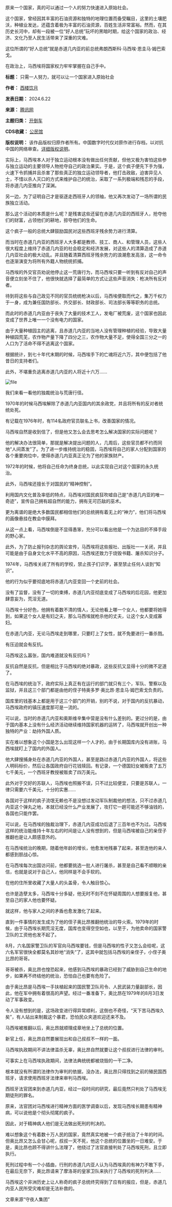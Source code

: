 原来一个国家，真的可以通过一个人的努力快速进入原始社会。


这个国家，曾经因其丰富的石油资源和独特的地理位置而备受瞩目，这里的土壤肥沃，种植业发达，还蕴含着极为丰富的石油资源，百姓生活非常富裕。然而，在其历史长河中，却有一段被一位“好人总统”玩坏的黑暗时期，给这个国家的政治、经济、文化乃至人民生活带来了深重的灾难。


这位所谓的“好人总统”就是赤道几内亚的前总统弗朗西斯科·马西埃·恩圭马·姆巴索戈。


在政治上，马西埃将国家权力牢牢掌握在自己手中。




**标题：** 只需一人努力，就可以让一个国家进入原始社会  

**作者：** [西楼饮月](https://chinadigitaltimes.net/space/西楼饮月)  

**发表日期：** 2024.6.22  

**来源：** [腾讯网](https://new.qq.com/rain/a/20240622A06IU500)  

**主题归类：** [开倒车](https://chinadigitaltimes.net/space/开倒车)  

**CDS收藏：** [公民馆](https://chinadigitaltimes.net/space/%E5%85%AC%E6%B0%91%E9%A6%86)  

**版权说明：** 该作品版权归原作者所有。中国数字时代仅对原作进行存档，以对抗中国的网络审查。[详细版权说明](https://chinadigitaltimes.net/chinese/copyright)。


实际上，马西埃本人对于独立运动根本没有做出任何贡献，但他又极为害怕这些参与独立运动的主要领导人物抢夺自己的政治果实。于是，这个疯子便先下手为强，火速下令抓捕并且杀害了那些真正的独立运动领导者，他打击政敌，迫害异见人士，不惜以杀人灭口的方式来维护自己的统治，采取了一系列极端和残忍的手段，将赤道几内亚推向了深渊。


另一边，为了证明自己才是驱逐走西班牙人的领袖，他又再次发动了一场所谓的民族独立活动。


那么这个活动的本质是什么呢？是残害这些还留在赤道几内亚的西班牙人，抢夺他们的财富，占领他们的耕地，掠夺他们的生命。


这个疯子一般的总统大肆鼓励国民对这些西班牙残余势力进行清算。


而当时在赤道几内亚的西班牙人大多都是教师、技工、商人、和管理人员，这些人很大程度上维持了赤道几内亚的社会稳定和经济发展，对这些人的清算造成了赤道几内亚社会的极大动乱。并且随着清算西班牙残余势力的浪潮愈发高涨，这一命令也逐渐演变为将所有外籍人物统统抓捕。


马西埃的外交官员劝说他停止这一荒唐行为，而马西埃只要一听到有反对自己的声音便立刻坐不住了，他很快就选择了最简单的方式让这些声音消失：枪决所有反对者。


待到将这些与自己政见不同的官员统统枪决以后，马西埃便取而代之，集万千权力于一身，成为兼任国防部长、外交部长、财政部长、司法部长等等职务的总统。


而此时的赤道几内亚由于丧失了大量的技术工人，发电厂被荒废，这个国家也因此变成了世界上唯一一个没有电力的国家。


由于大量种植园主的逃离，且赤道几内亚的当地人没有管理种植的经验，导致大量种植园荒芜，农作物产量下降了四分之三，农作物大量不足，使得全国三分之一的人口为了活命不得不逃离这个国家。


根据统计，到七十年代末期的时候，马西埃手下的亡魂将近六万，其中便包括了他昔日的支持者们。


此外，不堪重负逃离赤道几内亚的人将近十六万……


![file](https://chinadigitaltimes.net/chinese/files/2024/06/image-1719315507277.png)


我们来看一看他的独裁统治与荒唐行径。


1970年的时候马西埃解除了赤道几内亚国内的其余政党，并且将所有的反对者统统处死。 


有记载在1976年时，有114名政府官员联名上书，改善国家的情况。


马西埃自然是收到信了，但是他又怎么会去思考怎么解决国家的实际问题呢？


他的解决办法很简单，那就是解决提出问题的人，几周后，这些官员都不约而同地“人间蒸发”了。为了进一步维持统治的稳固，马西埃将自己的家人分配到国家的各个重要岗位中，使得赤道几内亚真正沦为了他的家族财产。


1972年的时候，他将自己任命为终身总统，以此实现自己对这个国家的永久统治。


此外，马西埃还擅长于对国民的“精神控制”。


利用国内文化普及率低的特点，马西埃对国民疯狂吹嘘自己是“赤道几内亚的唯一奇迹”，宣传自己拥有超自然的能力，拥有无可匹敌的巫术。


更为离谱的是绝大多数国民都相信他们的总统拥有着无上的“神力”，他们将马西埃的画像悬挂在教会中膜拜。


从这一点上看，马西埃倒是不显得愚笨，充分可以看出他是一个为达目的不择手段的野心家。


此外，为了防止报刊杂志的舆论宣传，马西埃将这些报社、出版社一一关闭，并且可能是由于自身文化水平不高的原因，马西埃还致力于烧毁书籍、屠杀知识分子。


1974年，马西埃关闭了所有的学校，禁止孩子们识字，甚至禁止任何人谈到“知识”。


他的行为似乎要彻底地将赤道几内亚变回一个史前的社会。


没有了监督，没有了一切的束缚，赤道几内亚彻底变成了马西埃的后花园，他更加肆意妄为，荒淫无道。


马西埃十分好色，他拥有着数不清的情人，无论他看上哪一个女人，他都要将她得到，如果这个女人是有妇之夫，那么马西埃就枪杀他的丈夫，让这个女人变成寡妇。


在赤道几内亚，无论马西埃走到哪里，只要盯上了女性，就不免要进行一番杀戮。


有压迫就会有反抗。


马西埃这么嚣张，国内难道就没有反抗吗？


反抗自然是反抗，但是相比于马西埃的绝对暴政，这些反抗又显得十分的微不足道了。


在马西埃的统治下，政府实际上真正有在运行的部门就只有三个，军队、警察以及监狱，并且这三个部门都是由他的侄子特奥多罗·奥比昂·恩圭马·姆巴索戈负责的。


国库里的钱基本上都是用于这三个部门的开销，别的不说，对于国内的反抗暴动，马西埃政府的镇压速度那可是一流的。


可以说，当时的赤道几内亚和奥斯维辛集中营是没有什么差别的。更过分的是，由于国内基本上没有什么经济活动继续维持国家机器的运转了，马西埃就开创出一种独特的产业：劫持外国人质。


实在难以想象这个小国是怎么出现这样一个人才的，由于长期国库内没有进账，马西埃就盯上了国内的外国人。


他大肆搜捕身处在赤道几内亚的外国人，甚至是路过赤道几内亚的外国人，将这些人明码标价，然后让各国政府自行花钱赎回。有记录，一个德国妇女被贩卖了五万七千美元，一个西班牙教授被贩卖了四万美元。


此外对于交好的苏联人，马西埃也照搬不误，只不过比较便宜，只要是苏联人，一律只需要六千美元，十分的实惠……


各国对于这样的疯子流氓无赖也不是没想过发动军队制裁他的想法，只不过赤道几内亚这个弹丸之地，本就已经没什么产业发展了，攻打它一趟可能还不够油钱的，各国也只能作罢。


可以说，在马西埃的独裁治理下，赤道几内亚成功后退了三百年也不为过。马西埃这样的统治能维持十年左右的时间是让人没有想到的，但是马西埃被自己的亲侄子推翻也是让人颇感意外的。


在马西埃统治的晚期，随着他年龄的增长，他愈发地残暴了起来，甚至连他的亲人都感到胆战心惊。


在马西埃每次出国访问前，他都要挑选一批人进行屠杀，甚至是自己看不顺眼的亲信，也就是说对于自己人，他同样是不会手软的。


在他的住所里收藏了大量人的头盖骨，令人触目惊心。


也许是造孽太多，马西埃十分多疑，他无时不刻不在怀疑周围的人想要报复他，甚至自己的家人他也要怀疑。


就这样，他与家人之间的矛盾也愈发激化了起来。


直到一件事情的发生成为了他的侄子奥比昂推翻他统治的导火索。1979年的时候，由于马西埃长期荒淫无度，国库也变得空空如也，以至于，为他卖命的国家警卫队的工资他也发不起了。


8月，六名国家警卫队的军官向马西埃要钱，但是马西埃的性子又怎么会给呢，这六名军官很快全都莫名其妙地“消失“了，这其中就包括马西埃的亲侄子，小侄子奥比昂的哥哥。


哥哥被杀，奥比昂也惶恐起来，他感到马西埃的暴政已经到了威胁到自己生命的地步，如果再不终结他的统治，恐怕自己也要有危险了。


由于奥比昂是马西埃一手扶植起来的国民警卫队司令、人民武装力量副部长，因此，他在军中拥有着很高的声望。经过一番准备下，奥比昂在1979年的8月3日发动了军事政变。


令人没有想到的是，这场政变进行得异常顺利，这倒也不奇怪，“天下苦马西埃久矣”，有人站出来制裁这个暴君，恐怕民众夹道欢迎还来不及。


马西埃被推翻以后，奥比昂就顺理成章地坐上了总统的位置。


新官上任，奥比昂自然要展现出和自己叔叔不一样的一面。


马西埃执政期间不讲法律滥杀无辜，奥比昂自然就要让这个叔叔进行法律的审判。


可事实上在马西埃执政期间，法律法典统统都被烧毁的一干二净。


根本就没有所谓的法律作为审判的依据，没办法，奥比昂只得找到之前的殖民国西班牙，请求使用西班牙法律来审判马西埃。


西班牙法官团来到赤道几内亚，经过一段时间的研究，最后竟然只判处了马西埃无期徒刑的罪名。


原来，法官团对马西埃进行精神方面的医学调查以后，发现马西埃长期患有精神病，可以说他是个彻头彻尾的疯子。


因此，对于精神病人他们是无法做出死刑的判决的。


难以想象这个有着数十万人民的国家，竟然真实地被一个疯子统治了十年的时间。但奥比昂又怎么会甘心呢，叔叔一天不死，他这个总统的位置坐的一日难安。于是，奥比昂也顾不得讲什么法理了，他绕过了法官直接判处了马西埃死刑，且立即执行。


死刑过程中有一个小插曲，行刑的赤道几内亚人认为马西埃真的有神力不敢下手，在最后无奈下，奥比昂请来了摩洛哥的皇家卫队来执行了马西埃的死刑判决……


马西埃这个非洲历史上让人称奇的疯子总统终究得到了应有的报应，但是，赤道几内亚人民所受灾难却是无法补救的。


文章来源“守夜人集团”

